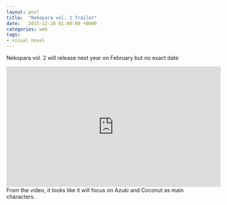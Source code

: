 ```yaml
---
layout: post
title:  "Nekopara vol. 2 Trailer"
date:   2015-12-28 01:00:00 +0000
categories: web
tags:
- visual novel
---
```



Nekopara vol. 2 will release next year on February but no exact date

<iframe width="560" height="315" src="https://www.youtube.com/embed/SA4t-uiccCA" frameborder="0" allowfullscreen></iframe>
<br>
From the video, it looks like it will focus on Azuki and Coconut as main characters.


